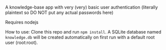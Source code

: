 A knowledge-base app with very (very) basic user authentication (literally plaintext so DO NOT put any actual passwords here)

Requires nodejs

How to use:
Clone this repo and run `npm install`. A SQLite database named `knowledge.db` will be created automatically on first run with a default root user (root:root).
